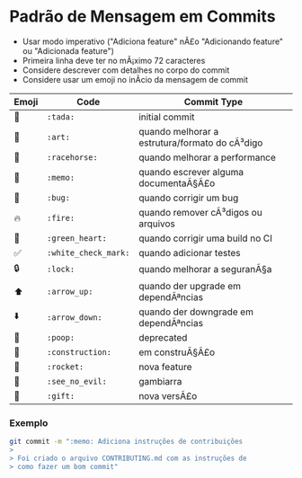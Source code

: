 # Padrão de Mensagem em Commits

- Usar modo imperativo ("Adiciona feature" nÃ£o "Adicionando feature" ou "Adicionada feature")
- Primeira linha deve ter no mÃ¡ximo 72 caracteres
- Considere descrever com detalhes no corpo do commit
- Considere usar um emoji no inÃ­cio da mensagem de commit

Emoji | Code | Commit Type
------------ | ------------- | -------------
:tada: | `:tada:` | initial commit
:art: | `:art:` | quando melhorar a estrutura/formato do cÃ³digo
:racehorse: | `:racehorse:` | quando melhorar a performance
:memo: | `:memo:` | quando escrever alguma documentaÃ§Ã£o
:bug: | `:bug:` | quando corrigir um bug
:fire: | `:fire:` | quando remover cÃ³digos ou arquivos
:green_heart: | `:green_heart:` | quando corrigir uma build no CI
:white_check_mark: | `:white_check_mark:` | quando adicionar testes
:lock: | `:lock:` | quando melhorar a seguranÃ§a
:arrow_up: | `:arrow_up:` | quando der upgrade em dependÃªncias
:arrow_down: | `:arrow_down:` | quando der downgrade em dependÃªncias
:poop: | `:poop:` | deprecated
:construction: | `:construction:` | em construÃ§Ã£o
:rocket: | `:rocket:` | nova feature
:see_no_evil: | `:see_no_evil:` | gambiarra
:gift: | `:gift:` | nova versÃ£o

### Exemplo
```bash
git commit -m ":memo: Adiciona instruções de contribuições
>
> Foi criado o arquivo CONTRIBUTING.md com as instruções de
> como fazer um bom commit"
```